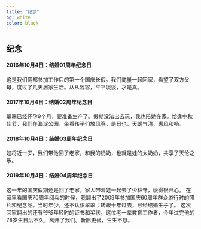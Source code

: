 ```yaml
---
title: "纪念"
bg: white
color: black
---
```


## 纪念

<p></p>

#### 2016年10月4日：结婚01周年纪念日

这是我们俩都参加工作后的第一个国庆长假。我们商量一起回家，看望了双方父母，度过了几天居家生活。从从容容，平平淡淡，才是真。

#### 2017年10月4日：结婚02周年纪念日

翠翠已经怀孕9个月，要准备生产了。假期没法出去玩，我也陪她在家。恰逢中秋佳节，我们在海淀公园，坐看孩子们放风筝。是日也，天朗气清，惠风和畅。

#### 2018年10月4日：结婚03周年纪念日

娃将近一岁，我们带他回了老家，和我的奶奶，也就是娃的太奶奶，共享了天伦之乐。

#### 2019年10月4日：结婚04周年纪念日

这一年的国庆假期还是回了老家。家人带着娃一起去了少林寺，玩得很开心。
在家里看国庆70周年阅兵的时候，我翻出了2009年参加国庆60周年群众游行时的照片和纪念品。当时年少，还不认识翠翠；转眼十年过去，已经结婚生子了。
这次回家翻出的还有爷爷年轻时的证书和奖状，这位老一辈教育工作者，今年过完他的78岁生日后不久，离开了我们。新旧更替，生生不息。

<br>
